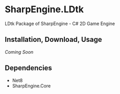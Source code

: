 # SharpEngine.LDtk

LDtk Package of SharpEngine - C# 2D Game Engine

## Installation, Download, Usage

*Coming Soon*

## Dependencies

- Net8
- SharpEngine.Core
